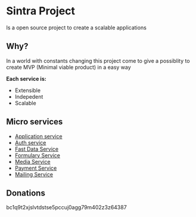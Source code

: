 # Sintra Project

Is a open source project to create a scalable applications

## Why?

In a world with constants changing this project come to give a possiblity to create MVP (Minimal viable product) in a easy way

**Each service is:**

* Extensible
* Indepedent
* Scalable 

## 

## Micro services

* [Application service](https://github.com/julioacontreras/sintra-application)
* [Auth service](https://github.com/julioacontreras/auth-service)
* [Fast Data Service](https://github.com/julioacontreras/fastdata-service)
* [Formulary Service](https://github.com/julioacontreras/formulary-service)
* [Media Service](https://github.com/julioacontreras/media-service)
* [Payment Service](https://github.com/julioacontreras/payment-service)
* [Mailing Service](https://github.com/julioacontreras/mailing-service)

## Donations

bc1q9t2xjslvtdstse5pccuj0agg79m402z3z64387
